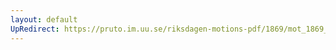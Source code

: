 ```yaml
---
layout: default
UpRedirect: https://pruto.im.uu.se/riksdagen-motions-pdf/1869/mot_1869__ak__302.pdf
---
```

